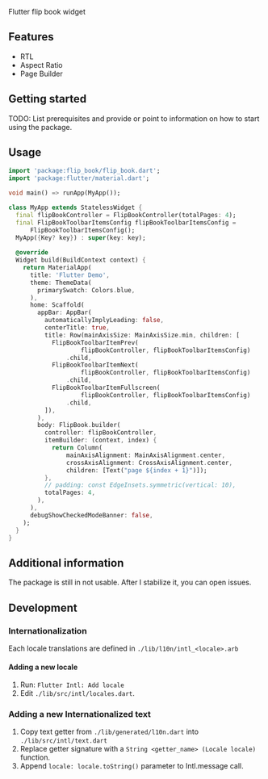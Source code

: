 <!-- 
This README describes the package. If you publish this package to pub.dev,
this README's contents appear on the landing page for your package.

For information about how to write a good package README, see the guide for
[writing package pages](https://dart.dev/guides/libraries/writing-package-pages). 

For general information about developing packages, see the Dart guide for
[creating packages](https://dart.dev/guides/libraries/create-library-packages)
and the Flutter guide for
[developing packages and plugins](https://flutter.dev/developing-packages). 
-->

Flutter flip book widget

## Features

* RTL
* Aspect Ratio
* Page Builder

## Getting started

TODO: List prerequisites and provide or point to information on how to
start using the package.

## Usage

```dart
import 'package:flip_book/flip_book.dart';
import 'package:flutter/material.dart';

void main() => runApp(MyApp());

class MyApp extends StatelessWidget {
  final flipBookController = FlipBookController(totalPages: 4);
  final FlipBookToolbarItemsConfig flipBookToolbarItemsConfig =
      FlipBookToolbarItemsConfig();
  MyApp({Key? key}) : super(key: key);
  
  @override
  Widget build(BuildContext context) {
    return MaterialApp(
      title: 'Flutter Demo',
      theme: ThemeData(
        primarySwatch: Colors.blue,
      ),
      home: Scaffold(
        appBar: AppBar(
          automaticallyImplyLeading: false,
          centerTitle: true,
          title: Row(mainAxisSize: MainAxisSize.min, children: [
            FlipBookToolbarItemPrev(
                    flipBookController, flipBookToolbarItemsConfig)
                .child,
            FlipBookToolbarItemNext(
                    flipBookController, flipBookToolbarItemsConfig)
                .child,
            FlipBookToolbarItemFullscreen(
                    flipBookController, flipBookToolbarItemsConfig)
                .child,
          ]),
        ),
        body: FlipBook.builder(
          controller: flipBookController,
          itemBuilder: (context, index) {
            return Column(
                mainAxisAlignment: MainAxisAlignment.center,
                crossAxisAlignment: CrossAxisAlignment.center,
                children: [Text("page ${index + 1}")]);
          },
          // padding: const EdgeInsets.symmetric(vertical: 10),
          totalPages: 4,
        ),
      ),
      debugShowCheckedModeBanner: false,
    );
  }
}
```

## Additional information

The package is still in not usable. After I stabilize it, you can open issues.

## Development


### Internationalization 
Each locale translations are defined in `./lib/l10n/intl_<locale>.arb`

#### Adding a new locale
1. Run: `Flutter Intl: Add locale`
2. Edit `./lib/src/intl/locales.dart`.


### Adding a new Internationalized text
1. Copy text getter from `./lib/generated/l10n.dart` into `./lib/src/intl/text.dart`
2. Replace getter signature with a `String <getter_name> (Locale locale)` function.
3. Append `locale: locale.toString()` parameter to Intl.message call.